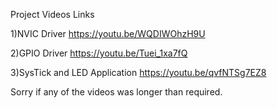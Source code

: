 Project Videos Links

1)NVIC Driver
https://youtu.be/WQDIWOhzH9U

2)GPIO Driver
https://youtu.be/Tuei_1xa7fQ

3)SysTick and LED Application
https://youtu.be/qvfNTSg7EZ8

Sorry if any of the videos was longer than required.